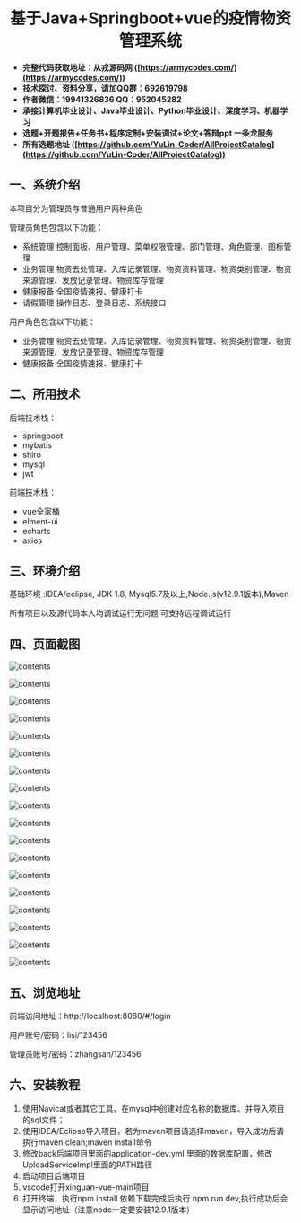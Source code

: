 <p><h1 align="center">基于Java+Springboot+vue的疫情物资管理系统</h1></p>

- <b>完整代码获取地址：从戎源码网 ([https://armycodes.com/](https://armycodes.com/))</b>
- <b>技术探讨、资料分享，请加QQ群：692619798</b> 
- <b>作者微信：19941326836  QQ：952045282</b> 
- <b>承接计算机毕业设计、Java毕业设计、Python毕业设计、深度学习、机器学习</b>
- <b>选题+开题报告+任务书+程序定制+安装调试+论文+答辩ppt 一条龙服务</b>
- <b>所有选题地址 ([https://github.com/YuLin-Coder/AllProjectCatalog](https://github.com/YuLin-Coder/AllProjectCatalog)) </b>


## 一、系统介绍
本项目分为管理员与普通用户两种角色

管理员角色包含以下功能：

- 系统管理
  控制面板、用户管理、菜单权限管理、部门管理、角色管理、图标管理
- 业务管理
  物资去处管理、入库记录管理、物资资料管理、物资类别管理、物资来源管理、发放记录管理、物资库存管理
- 健康报备
  全国疫情速报、健康打卡
- 请假管理
  操作日志、登录日志、系统接口

用户角色包含以下功能：
- 业务管理
  物资去处管理、入库记录管理、物资资料管理、物资类别管理、物资来源管理、发放记录管理、物资库存管理
- 健康报备
  全国疫情速报、健康打卡

## 二、所用技术

后端技术栈：

- springboot
- mybatis
- shiro
- mysql
- jwt

前端技术栈：

- vue全家桶
- elment-ui
- echarts
- axios


## 三、环境介绍

基础环境 :IDEA/eclipse, JDK 1.8, Mysql5.7及以上,Node.js(v12.9.1版本),Maven

所有项目以及源代码本人均调试运行无问题 可支持远程调试运行

## 四、页面截图

![contents](./picture/picture8.png)

![contents](./picture/picture1.png)

![contents](./picture/picture2.png)

![contents](./picture/picture3.png)

![contents](./picture/picture4.png)

![contents](./picture/picture5.png)

![contents](./picture/picture6.png)

![contents](./picture/picture7.png)



![contents](./picture/picture9.png)

![contents](./picture/picture10.png)

![contents](./picture/picture11.png)

![contents](./picture/picture12.png)

![contents](./picture/picture13.png)

![contents](./picture/picture14.png)

![contents](./picture/picture15.png)

![contents](./picture/picture16.png)

![contents](./picture/picture17.png)

![contents](./picture/picture18.png)


## 五、浏览地址

前端访问地址：http://localhost:8080/#/login

用户账号/密码：lisi/123456

管理员账号/密码：zhangsan/123456

## 六、安装教程

1. 使用Navicat或者其它工具、在mysql中创建对应名称的数据库、并导入项目的sql文件；
2. 使用IDEA/Eclipse导入项目，若为maven项目请选择maven，导入成功后请执行maven clean;maven install命令
3. 修改back后端项目里面的application-dev.yml 里面的数据库配置，修改UploadServiceImpl里面的PATH路径
4. 启动项目后端项目 
5. vscode打开xinguan-vue-main项目
6. 打开终端，执行npm install 依赖下载完成后执行 npm run dev,执行成功后会显示访问地址（注意node一定要安装12.9.1版本）





